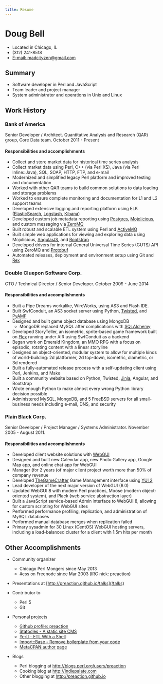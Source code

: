 ```yaml
---
title: Resume
---
```


# Doug Bell

* Located in Chicago, IL
* (312) 241-8518
* [E-mail: madcityzen@gmail.com](mailto:madcityzen@gmail.com)

## Summary

* Software developer in Perl and JavaScript
* Team leader and project manager
* System administrator and operations in Unix and Linux

## Work History

### Bank of America

Senior Developer / Architect. Quantitative Analysis and Research (QAR)
group, Core Data team. October 2011 - Present

#### Responsibilities and accomplishments

* Collect and store market data for historical time series analysis
* Collect market data using Perl, C++ (via Perl XS), Java (via Perl Inline::Java),
  SQL, SOAP, HTTP, FTP, and e-mail
* Modernized and simplified legacy Perl platform and improved testing
  and documentation
* Worked with other QAR teams to build common solutions to data loading
  and storage problems
* Worked to ensure complete monitoring and documentation for L1 and L2
  support teams
* Developed extensive logging and reporting platform using ELK
  ([ElasticSearch](http://elastic.co),
  [Logstash](https://www.elastic.co/products/logstash),
  [Kibana](https://www.elastic.co/products/kibana))
* Developed custom job metadata reporting using
  [Postgres](http://postgresql.org), [Mojolicious](http://mojolicio.us),
  and custom messaging via [ZeroMQ](http://zeromq.org)
* Built robust and scalable ETL system using Perl and
  [ActiveMQ](http://activemq.apache.org)
* Built simple web applications for viewing and exploring data using
  Mojolicious, [AngularJS](https://angularjs.org), and
  [Bootstrap](http://getbootstrap.com)
* Developed drivers for internal General Universal Time Series (GUTS)
  API using ZeroMQ and [Protobuf](https://developers.google.com/protocol-buffers/)
* Automated releases, deployment and environment setup using
  Git and [Rex](http://rexify.org)

### Double Cluepon Software Corp.

CTO / Technical Director / Senior Developer. October 2009 - June 2014

#### Responsibilities and accomplishments

* Built a Pipe Dreams workalike, WireWorks, using AS3 and Flash IDE.
* Built SwfConduit, an AS3 socket server using Python,
  [Twisted](http://twistedmatrix.com), and
  [PyAMF](https://github.com/hydralabs/pyamf)
* Designed and built game object database using MongoDB
    * MongoDB replaced MySQL after complications with
      [SQLAlchemy](http://www.sqlalchemy.org)
* Developed StoryTeller, an isometric, sprite-based game framework built
  on [Flex](http://flex.apache.org) running under AIR using SwfConduit as a backend
* Began work on Emerald Kingdom, an MMO RPG with a focus on episodic, rotating
  content with a linear storyline
* Designed an object-oriented, modular system to allow for multiple
  kinds of world-building: 2d platformer, 2d top-down, isometric,
  diametric, or 3d rendered
* Built a fully-automated release process with a self-updating client
  using Perl, Jenkins, and Make
* Built a community website based on Python, Twisted,
  [Jinja](http://jinja.pocoo.org), Angular, and Bootstrap
* Wrote enough Python to make almost every wrong Python library decision
  possible
* Administered MySQL, MongoDB, and 5 FreeBSD servers for all
  small-business needs including e-mail, DNS, and security

### Plain Black Corp.

Senior Developer / Project Manager / Systems Administrator. November
2005 - August 2011.

#### Responsibilities and accomplishments

* Developed client website solutions with [WebGUI](http://webgui.org)
* Designed and built new Calendar app, new Photo Gallery app, Google Map
  app, and online chat app for WebGUI
* Manager (for 2 years )of major client project worth more than 50% of
  company revenue
* Developed [TheGameCrafter](http://thegamecrafter.com) Game Management
  interface using [YUI 2](http://yui.github.io/yui2)
* Lead developer of the next major version of WebGUI (8.0)
* Updated WebGUI 8 with modern Perl practices, Moose (modern
  object-oriented system), and Plack (web service abstraction layer)
* Built a JavaScript service-based Admin interface to WebGUI 8, allowing
  for custom scripting for WebGUI sites
* Performed performance profiling, replication, and administration of
  MySQL databases
* Performed manual database merges when replication failed
* Primary sysadmin for 30 Linux (CentOS) WebGUI hosting servers,
  including a load-balanced cluster for a client with 1.5m hits per
  month

## Other Accomplishments

* Community organizer
    * Chicago Perl Mongers since May 2013
    * #css on Freenode since Mar 2003 (IRC nick: preaction)

* Presentations at [http://preaction.github.io/talks](/talks)

* Contributor to
    * Perl 5
    * Git

* Personal projects
    * [Github profile: preaction](http://github.com/preaction)
    * [Statocles - A static site CMS](http://preaction.github.io/Statocles)
    * [Yertl - ETL With a Shell](http://preaction.github.io/ETL-Yertl)
    * [Import::Base - Remove boilerplate from your code](http://metacpan.org/pod/Import::Base)
    * [MetaCPAN author page](https://metacpan.org/author/PREACTION)

* Blogs
    * Perl blogging at http://blogs.perl.org/users/preaction
    * Cooking blog at http://indiepalate.com
    * Other blogging at http://preaction.github.io

